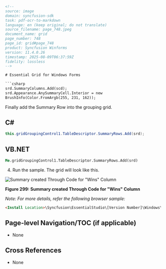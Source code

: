 ```html
<!--
source: image
domain: syncfusion-sdk
task: pdf-ocr-to-markdown
language: en (keep original; do not translate)
source_filename: page_748.jpeg
document_name: grid
page_number: 748
page_id: grid#page_748
product: Syncfusion Winforms
version: 11.4.0.26
timestamp: 2025-08-09T06:37:59Z
fidelity: lossless
-->

# Essential Grid for Windows Forms

```csharp
srd.SummaryColumns.Add(scd);
srd.Appearance.AnySummaryCell.Interior = new
BrushInfo(Color.FromArgb(255, 231, 162));
```

Finally add the Summary Row into the grouping grid.

## C#

```csharp
this.gridGroupingControl1.TableDescriptor.SummaryRows.Add(srd);
```

## VB.NET

```vb
Me.gridGroupingControl1.TableDescriptor.SummaryRows.Add(srd)
```

4. Run the sample. The grid will look like this.

![Summary created Through Code for "Wins" Column](https://example.com/summary-created-through-code-for-wins-column.png)

**Figure 299: Summary created Through Code for "Wins" Column**

*Note: For more details, refer the following browser sample:*

```html
<Install Location>\Syncfusion\EssentialStudio\[Version Number]\Windows\Grid.Grouping.Windows\Samples\2.0\Calculate Summary\Summary Tutorial
```

## Page-level Navigation/TOC (if applicable)
- None

## Cross References
- None

<!-- tags: [product, module, control, api, version?] keywords: [wins, summary row, summary column, gridgroupingcontrol, tabledescriptor, essential grid, windows forms, ado.net data control, version 11.4.0.26] -->
```